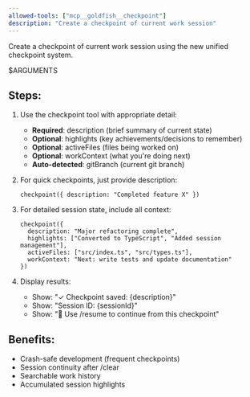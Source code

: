 ```yaml
---
allowed-tools: ["mcp__goldfish__checkpoint"]
description: "Create a checkpoint of current work session"
---
```


Create a checkpoint of current work session using the new unified checkpoint system.

$ARGUMENTS

## Steps:
1. Use the checkpoint tool with appropriate detail:
   - **Required**: description (brief summary of current state)
   - **Optional**: highlights (key achievements/decisions to remember)
   - **Optional**: activeFiles (files being worked on)
   - **Optional**: workContext (what you're doing next)
   - **Auto-detected**: gitBranch (current git branch)

2. For quick checkpoints, just provide description:
   ```
   checkpoint({ description: "Completed feature X" })
   ```

3. For detailed session state, include all context:
   ```
   checkpoint({ 
     description: "Major refactoring complete",
     highlights: ["Converted to TypeScript", "Added session management"],
     activeFiles: ["src/index.ts", "src/types.ts"],
     workContext: "Next: write tests and update documentation"
   })
   ```

4. Display results:
   - Show: "✓ Checkpoint saved: {description}"
   - Show: "Session ID: {sessionId}" 
   - Show: "📌 Use /resume to continue from this checkpoint"

## Benefits:
- Crash-safe development (frequent checkpoints)
- Session continuity after /clear
- Searchable work history
- Accumulated session highlights